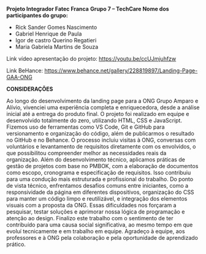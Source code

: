 **Projeto Integrador Fatec Franca**
**Grupo 7 – TechCare 
Nome dos participantes do grupo:**
-	Rick Sander Gomes Nascimento 
-	Gabriel Henrique de Paula 
-	Igor de castro Querino Regatieri
-	Maria Gabriela Martins de Souza
  
Link vídeo apresentação do projeto:
https://youtu.be/ccUJmjuhfzw

Link BeHance:
https://www.behance.net/gallery/228819897/Landing-Page-GAA-ONG

**CONSIDERAÇÕES**

Ao longo do desenvolvimento da landing page para a ONG Grupo Amparo e Alívio, vivenciei uma experiência completa e enriquecedora, desde a análise inicial até a entrega do produto final. O projeto foi realizado em equipe e desenvolvido totalmente do zero, utilizando HTML, CSS e JavaScript. Fizemos uso de ferramentas como VS Code, Git e GitHub para versionamento e organização do código, além de publicarmos o resultado no GitHub e no Behance. O processo incluiu visitas à ONG, conversas com voluntários e levantamento de requisitos diretamente com os envolvidos, o que possibilitou compreender melhor as necessidades reais da organização.
Além do desenvolvimento técnico, aplicamos práticas de gestão de projetos com base no PMBOK, com a elaboração de documentos como escopo, cronograma e especificação de requisitos. Isso contribuiu para uma condução mais estruturada e profissional do trabalho. Do ponto de vista técnico, enfrentamos desafios comuns entre iniciantes, como a responsividade da página em diferentes dispositivos, organização do CSS para manter um código limpo e reutilizável, e integração dos elementos visuais com a proposta da ONG. Essas dificuldades nos forçaram a pesquisar, testar soluções e aprimorar nossa lógica de programação e atenção ao design.
Finalizo este trabalho com o sentimento de ter contribuído para uma causa social significativa, ao mesmo tempo em que evoluí tecnicamente e em trabalho em equipe. Agradeço à equipe, aos professores e à ONG pela colaboração e pela oportunidade de aprendizado prático.

